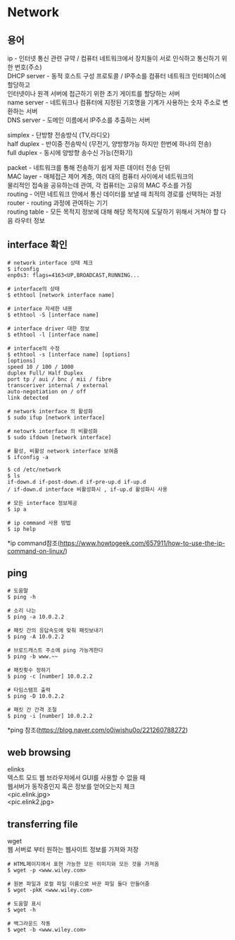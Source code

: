 # Network   
## 용어   
ip - 인터넷 통신 관련 규약 / 컴퓨터 네트워크에서 장치들이 서로 인식하고 통신하기 위한 번호(주소)    
DHCP server - 동적 호스트 구성 프로토콜 / IP주소를 컴퓨터 네트워크 인터페이스에 할당하고   
인터넷이나 원격 서버에 접근하기 위한 초기 게이트를 할당하는 서버    
name server - 네트워크나 컴퓨터에 지정된 기호명을 기계가 사용하는 숫자 주소로 변환하는 서버   
DNS server - 도메인 이름에서 IP주소를 추출하는 서버   

simplex - 단방향 전송방식 (TV,라디오)   
half duplex - 반이중 전송박식 (무전기, 양방향가능 하지만 한번에 하나의 전송)   
full duplex - 동시에 양방향 송수신 가능(전화기)   
   
packet - 네트워크를 통해 전송하기 쉽게 자른 데이터 전송 단위    
MAC layer - 매체접근 제어 계층, 여러 대의 컴퓨터 사이에서 네트워크의   
물리적인 접속을 공유하는데 관여, 각 컴퓨터는 고유의 MAC 주소를 가짐   
routing - 어떤 네트워크 안에서 통신 데이터를 보낼 때 최적의 경로를 선택하는 과정   
router - routing 과정에 관여하는 기기    
routing table - 모든 목적지 정보에 대해 해당 목적지에 도달하기 위해서 거쳐야 할 다음 라우터 정보   
   
## interface 확인   
```
# network interface 상태 체크
$ ifconfig
enp0s3: flags=4163<UP,BROADCAST,RUNNING...

# interface의 상태
$ ethtool [network interface name]

# interface 자세한 내용
$ ethtool -S [interface name]

# interface driver 대한 정보
$ ethtool -l [interface name]

# interface의 수정 
$ ethtool -s [interface name] [options]
[options]
speed 10 / 100 / 1000
duplex Full/ Half Duplex
port tp / aui / bnc / mii / fibre
transceriver internal / external
auto-negotiation on / off
link detected

# network interface 의 활성화
$ sudo ifup [network interface]

# netowrk interface 의 비활성화
$ sudo ifdown [network interface]

# 활성, 비활성 network interface 보여줌
$ ifconfig -a

$ cd /etc/network
$ ls 
if-down.d if-post-down.d if-pre-up.d if-up.d
/ if-down.d interface 비활성화시 , if-up.d 활성화시 사용

# 모든 interface 정보제공
$ ip a

# ip command 사용 방법
$ ip help
```
*ip command참조(https://www.howtogeek.com/657911/how-to-use-the-ip-command-on-linux/)

## ping
```
# 도움말
$ ping -h

# 소리 나는
$ ping -a 10.0.2.2

# 패킷 간의 응답속도에 맞춰 패킷보내기
$ ping -A 10.0.2.2

# 브로드캐스트 주소에 ping 가능게한다
$ ping -b www.~~

# 패킷횟수 정하기
$ ping -c [number] 10.0.2.2

# 타임스탬프 출력
$ ping -D 10.0.2.2

# 패킷 간 간격 조절
$ ping -i [number] 10.0.2.2
```
*ping 참조(https://blog.naver.com/o0iwishu0o/221260788272)

## web browsing   
elinks <url>   
텍스트 모드 웹 브라우저에서 GUI를 사용할 수 없을 때   
웹서버가 동작중인지 혹은 정보를 얻어오는지 체크    
<pic.elink.jpg>  
<pic.elink2.jpg>
   
## transferring file   
wget <url>   
웹 서버로 부터 원하는 웹사이트 정보를 가져와 저장   
```
# HTML페이지에서 표현 가능한 모든 이미지와 모든 것을 가져옴
$ wget -p <www.wiley.com>
   
# 원본 파일과 로컬 파일 이름으로 바꾼 파일 둘다 만들어줌
$ wget -pkK <www.wiley.com>

# 도움말 표시
$ wget -h

# 백그라운드 작동
$ wget -b <www.wiley.com>
```
